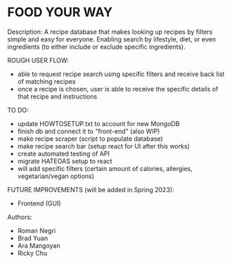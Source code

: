 # FOOD YOUR WAY

Description:
A recipe database that makes looking up recipes by filters simple and easy for everyone. Enabling search by lifestyle, diet, or even ingredients (to either include or exclude specific ingredients). 

ROUGH USER FLOW:
- able to request recipe search using specific filters and receive back list of matching recipes
- once a recipe is chosen, user is able to receive the specific details of that recipe and instructions

TO DO:
- update HOWTOSETUP.txt to account for new MongoDB
- finish db and connect it to "front-end" (also WIP)
- make recipe scraper (script to populate database)
- make recipe search bar (setup react for UI after this works)
- create automated testing of API
- migrate HATEOAS setup to react
- will add specific filters (certain amount of calories, allergies, vegetarian/vegan options)

FUTURE IMPROVEMENTS (will be added in Spring 2023):
- Frontend (GUI)

Authors:
- Roman Negri
- Brad Yuan
- Ara Mangoyan
- Ricky Chu

